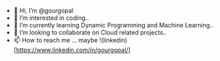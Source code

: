 - 👋 Hi, I’m @gourgopal
- 👀 I’m interested in coding..
- 🌱 I’m currently learning Dynamic Programming and Machine Learning..
- 💞️ I’m looking to collaborate on Cloud related projects..
- 📫 How to reach me ... maybe !(linkedin)[https://www.linkedin.com/in/gourgopal/]

<!---
gourgopal/gourgopal is a ✨ special ✨ repository because its `README.md` (this file) appears on your GitHub profile.
You can click the Preview link to take a look at your changes.
--->
